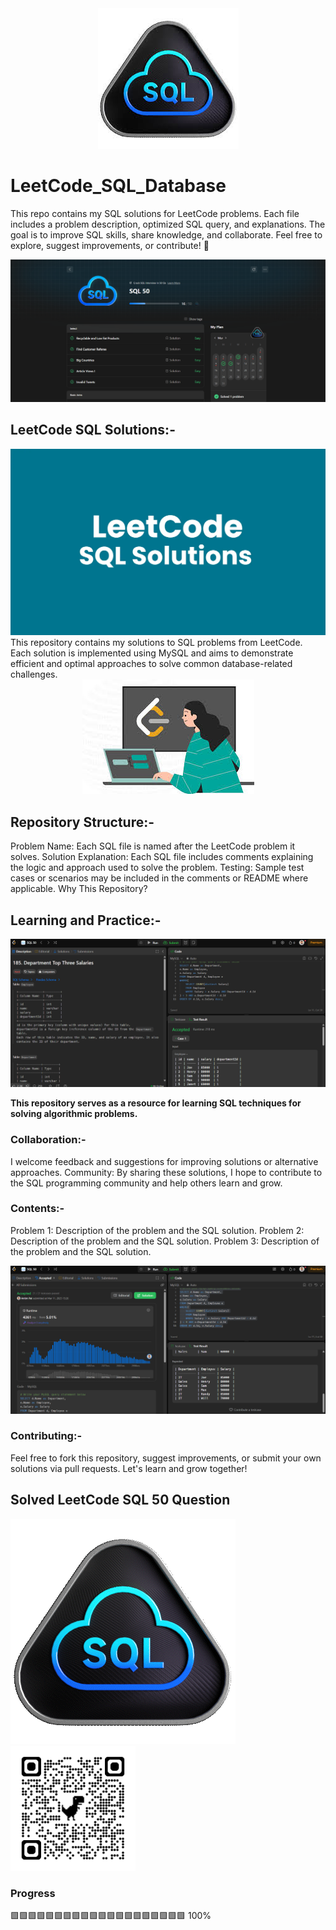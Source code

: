 <center><img src="img/SQL.jpeg"></center>

# LeetCode_SQL_Database

This repo contains my SQL solutions for LeetCode problems. Each file includes a problem description, optimized SQL query, and explanations. The goal is to improve SQL skills, share knowledge, and collaborate. Feel free to explore, suggest improvements, or contribute! 🚀

<img src="img/leetcode me.png">

## LeetCode SQL Solutions:-

<img src="img/leetcode-sql.png">
This repository contains my solutions to SQL problems from LeetCode. Each solution is implemented using MySQL and aims to demonstrate efficient and optimal approaches to solve common database-related challenges.
<center>
<img src="img/work.jpeg">
</center>

## Repository Structure:-

Problem Name: Each SQL file is named after the LeetCode problem it solves.
Solution Explanation: Each SQL file includes comments explaining the logic and approach used to solve the problem.
Testing: Sample test cases or scenarios may be included in the comments or README where applicable.
Why This Repository?

## Learning and Practice:-

<img src="img\leetcode.png">

**This repository serves as a resource for learning SQL techniques for solving algorithmic problems.**

### Collaboration:-

I welcome feedback and suggestions for improving solutions or alternative approaches.
Community: By sharing these solutions, I hope to contribute to the SQL programming community and help others learn and grow.

### Contents:-

Problem 1: Description of the problem and the SQL solution.
Problem 2: Description of the problem and the SQL solution.
Problem 3: Description of the problem and the SQL solution.

<img src="img\leetcode salution.png">

### Contributing:-

Feel free to fork this repository, suggest improvements, or submit your own solutions via pull requests. Let's learn and grow together!

## Solved LeetCode SQL 50 Question

<img src="./img/sql 50.gif">
<img height="200px" src="./img/sql50.png">

### Progress
🟩🟩🟩🟩🟩🟩🟩🟩🟩🟩🟩🟩🟩🟩🟩🟩🟩🟩🟩🟩 100%

